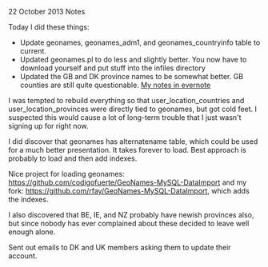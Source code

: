 22 October 2013 Notes

Today I did these things:

* Update geonames, geonames_adm1, and geonames_countryinfo table to current.
* Updated geonames.pl to do less and slightly better. You now have to download
yourself and put stuff into the infiles directory
* Updated the GB and DK province names to be somewhat better. GB counties are
still quite questionable. [My notes in evernote](https://www.evernote.com/shard/s15/sh/418111ff-b0df-46b4-99fa-48d921f2f07a/9dded591250a38c192c765e811479911)

I was tempted to rebuild everything so that user_location_countries and
user_location_provinces were directly tied to geonames, but got cold feet.
I suspected this would cause a lot of long-term trouble that I just wasn't
signing up for right now.

I did discover that geonames has alternatename table, which could be used for
a much better presentation. It takes forever to load. Best approach is
probably to load and then add indexes.

Nice project for loading geonames: https://github.com/codigofuerte/GeoNames-MySQL-DataImport
and my fork: https://github.com/rfay/GeoNames-MySQL-DataImport, which adds
the indexes.

I also discovered that BE, IE, and NZ probably have newish provinces also, but
since nobody has ever complained about these decided to leave well enough alone.

Sent out emails to DK and UK members asking them to update their account.

